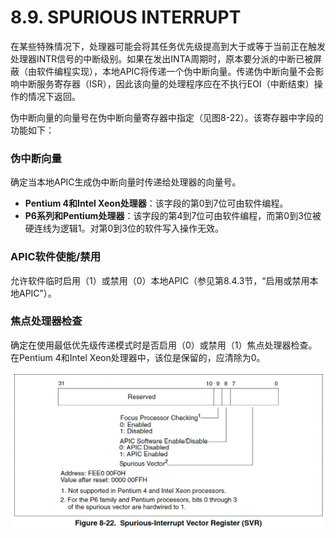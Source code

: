 # 8.9. SPURIOUS INTERRUPT

在某些特殊情况下，处理器可能会将其任务优先级提高到大于或等于当前正在触发处理器INTR信号的中断级别。如果在发出INTA周期时，原本要分派的中断已被屏蔽（由软件编程实现），本地APIC将传递一个伪中断向量。传递伪中断向量不会影响中断服务寄存器（ISR），因此该向量的处理程序应在不执行EOI（中断结束）操作的情况下返回。

伪中断向量的向量号在伪中断向量寄存器中指定（见图8-22）。该寄存器中字段的功能如下：

### 伪中断向量  
确定当本地APIC生成伪中断向量时传递给处理器的向量号。  
- **Pentium 4和Intel Xeon处理器**：该字段的第0到7位可由软件编程。  
- **P6系列和Pentium处理器**：该字段的第4到7位可由软件编程，而第0到3位被硬连线为逻辑1。对第0到3位的软件写入操作无效。  

### APIC软件使能/禁用  
允许软件临时启用（1）或禁用（0）本地APIC（参见第8.4.3节，“启用或禁用本地APIC”）。  

### 焦点处理器检查  
确定在使用最低优先级传递模式时是否启用（0）或禁用（1）焦点处理器检查。在Pentium 4和Intel Xeon处理器中，该位是保留的，应清除为0。

![](/static/images/2502/p089.png)
